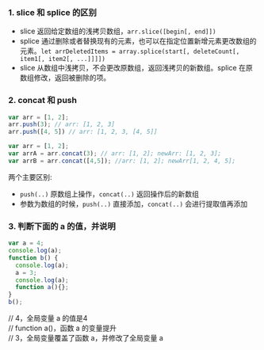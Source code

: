 ### 1. slice 和 splice 的区别
- slice 返回给定数组的浅拷贝数组，`arr.slice([begin[, end]])`  
- splice 通过删除或者替换现有的元素，也可以在指定位置新增元素更改数组的元素。`let arrDeletedItems = array.splice(start[, deleteCount[, item1[, item2[, ...]]]])`
- slice 从数组中浅拷贝，不会更改原数组，返回浅拷贝的新数组。splice 在原数组修改，返回被删除的项。

### 2. concat 和 push
```js
var arr = [1, 2];
arr.push(3); // arr: [1, 2, 3]
arr.push([4, 5]) // arr: [1, 2, 3, [4, 5]]
```
```js
var arr = [1, 2];
var arrA = arr.concat(3); // arr: [1, 2]; newArr: [1, 2, 3];
var arrB = arr.concat([4,5]); //arr: [1, 2]; newArr[1, 2, 4, 5];
```
两个主要区别:
- `push(..)` 原数组上操作，`concat(..)` 返回操作后的新数组
- 参数为数组的时候，`push(..)` 直接添加，`concat(..)` 会进行提取值再添加 

### 3. 判断下面的 a 的值，并说明
```js
var a = 4;
console.log(a);
function b() {
  console.log(a);
  a = 3;
  console.log(a);   
  function a(){}; 
}
b();
```  
// 4，全局变量 a 的值是4  
// function a()，函数 a 的变量提升  
// 3，全局变量覆盖了函数 a，并修改了全局变量 a  
